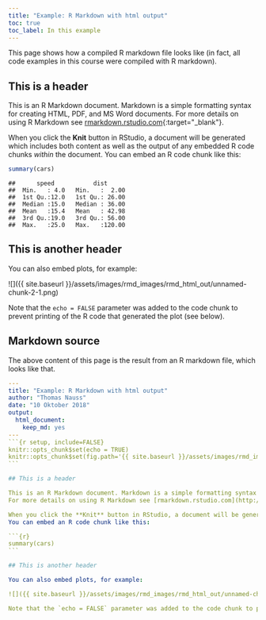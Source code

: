 ```yaml
---
title: "Example: R Markdown with html output"
toc: true
toc_label: In this example
---
```


This page shows how a compiled R markdown file looks like (in fact, all code examples in this course were compiled with R markdown).

## This is a header

This is an R Markdown document. Markdown is a simple formatting syntax for creating HTML, PDF, and MS Word documents. 
For more details on using R Markdown see [rmarkdown.rstudio.com](http://rmarkdown.rstudio.com){:target="_blank"}.

When you click the **Knit** button in RStudio, a document will be generated which includes both content as well as the output of any embedded R code chunks *within* the document.
You can embed an R code chunk like this:


```r
summary(cars)
```

```
##      speed           dist       
##  Min.   : 4.0   Min.   :  2.00  
##  1st Qu.:12.0   1st Qu.: 26.00  
##  Median :15.0   Median : 36.00  
##  Mean   :15.4   Mean   : 42.98  
##  3rd Qu.:19.0   3rd Qu.: 56.00  
##  Max.   :25.0   Max.   :120.00
```


## This is another header

You can also embed plots, for example:

![]({{ site.baseurl }}/assets/images/rmd_images/rmd_html_out/unnamed-chunk-2-1.png)<!-- -->

Note that the `echo = FALSE` parameter was added to the code chunk to prevent printing of the R code that generated the plot (see below).


## Markdown source
The above content of this page is the result from an R markdown file, which looks like that.


``````yaml
---
title: "Example: R Markdown with html output"
author: "Thomas Nauss"
date: "10 Oktober 2018"
output: 
  html_document: 
    keep_md: yes
---
```{r setup, include=FALSE}
knitr::opts_chunk$set(echo = TRUE)
knitr::opts_chunk$set(fig.path='{{ site.baseurl }}/assets/images/rmd_images/rmd_html_out/')
```

## This is a header

This is an R Markdown document. Markdown is a simple formatting syntax for creating HTML, PDF, and MS Word documents. 
For more details on using R Markdown see [rmarkdown.rstudio.com](http://rmarkdown.rstudio.com){:target="_blank"}.

When you click the **Knit** button in RStudio, a document will be generated which includes both content as well as the output of any embedded R code chunks *within* the document.
You can embed an R code chunk like this:

```{r}
summary(cars)
```

## This is another header

You can also embed plots, for example:

![]({{ site.baseurl }}/assets/images/rmd_images/rmd_html_out/unnamed-chunk-2-1.png)<!-- -->

Note that the `echo = FALSE` parameter was added to the code chunk to prevent printing of the R code that generated the plot (see below).

``````
